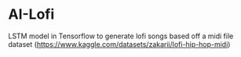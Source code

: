 # AI-Lofi
LSTM model in Tensorflow to generate lofi songs based off a midi file dataset (https://www.kaggle.com/datasets/zakarii/lofi-hip-hop-midi)
